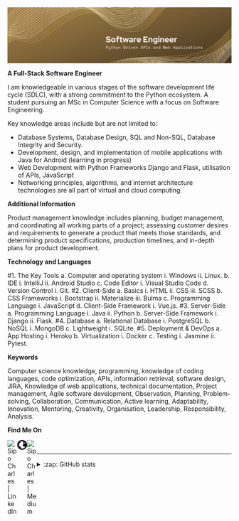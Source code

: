 <img align = "center" src = "img/Sandybrown-Abstract-Technology-LinkedIn Banner.png">

**A Full-Stack Software Engineer**

I am knowledgeable in various stages of the software development life cycle (SDLC), with a strong commitment to the Python ecosystem. A student pursuing an MSc in Computer Science with a focus on Software Engineering.

Key knowledge areas include but are not limited to:

- Database Systems, Database Design, SQL and Non-SQL, Database Integrity and Security.
- Development, design, and implementation of mobile applications with Java for Android (learning in progress)
- Web Development with Python Frameworks Django and Flask, utilisation of APIs, JavaScript
- Networking principles, algorithms, and internet architecture technologies are all part of virtual and cloud computing.



**Additional Information**

Product management knowledge includes planning, budget management, and coordinating all working parts of a project; assessing customer desires and requirements to generate a product that meets those standards, and determining product specifications, production timelines, and in-depth plans for product development.

**Technology and Languages**

#1. The Key Tools a. Computer and operating system i. Windows ii. Linux. b. IDE i. IntelliJ ii. Android Studio c. Code Editor i. Visual Studio Code d. Version Control i. Git. #2. Client-Side a. Basics i. HTML ii. CSS iii. SCSS b. CSS Frameworks i. Bootstrap ii. Materialize iii. Bulma c. Programming Language i. JavaScript d. Client-Side Framework i. Vue.js. #3. Server-Side a. Programming Language i. Java ii. Python b. Server-Side Framework i. Django ii. Flask. #4. Database a. Relational Database i. PostgreSQL b. NoSQL i. MongoDB c. Lightweight i. SQLite. #5. Deployment & DevOps a. App Hosting i. Heroku b. Virtualization i. Docker c. Testing i. Jasmine ii. Pytest.

<!-- 1. The Key Tools
   1. Computer and operating system
      1. Windows
      1. Linux.
   1. IDE
      1. IntelliJ
      1. Android Studio
   1. Code Editor
      1. Visual Studio Code
   1. Version Control
      1. Git.
1. Client-Side
   1. Basics
      1. HTML
      1. CSS
      1. SCSS
   1. CSS Frameworks
      1. Bootstrap
      1. Materialize
      1. Bulma
   1. Programming Language
      1. JavaScript
   1. Client-Side Framework
      1. Vue.js.
1. Server-Side
   1. Programming Language
      1. Java
      1. Python
   1. Server-Side Framework
      1. Django
      1. Flask.
1. Database
   1. Relational Database
      1. PostgreSQL
   1. NoSQL
      1. MongoDB
   1. Lightweight
      1. SQLite.
1. Deployment & DevOps
   1. App Hosting
      1. Heroku
   1. Virtualization
      1. Docker
   1. Testing
      1. Jasmine
      1. Pytest. -->



**Keywords**

Computer science knowledge, programming, knowledge of coding languages, code optimization, APIs, information retrieval, software design, JIRA, Knowledge of web applications, technical documentation, Project management, Agile software development, Observation, Planning, Problem-solving, Collaboration, Communication, Active learning, Adaptability, Innovation, Mentoring, Creativity, Organisation, Leadership, Responsibility, Analysis.



**Find Me On**

[<img align="left" alt="Sipo Charles | LinkedIn" width="22px" src="https://cdn.jsdelivr.net/npm/simple-icons@v3/icons/linkedin.svg" />][linkedin]
[<img align="left" alt="sipo.io" width="22px" src="https://raw.githubusercontent.com/iconic/open-iconic/master/svg/globe.svg" />][website]
[<img align="left" alt="Sipo Charles | Medium" width="22px" src="https://cdn.jsdelivr.net/npm/simple-icons@v3/icons/medium.svg" />][medium]
<br />

---

<details>
    <summary>:zap: GitHub stats</summary>
    <img align="left" alt="sipostudent's Github Stats" src="https://github-readme-stats.vercel.app/api?username=sipostudent&count_private=true&hide=issues,contribs&show_icons=true&hide_border=true" />
</details>

[website]: https://www.sipo.io/
[medium]: https://medium.com/@sipocharles18
[linkedin]: https://www.linkedin.com/in/sipo-cyrus-charles/
